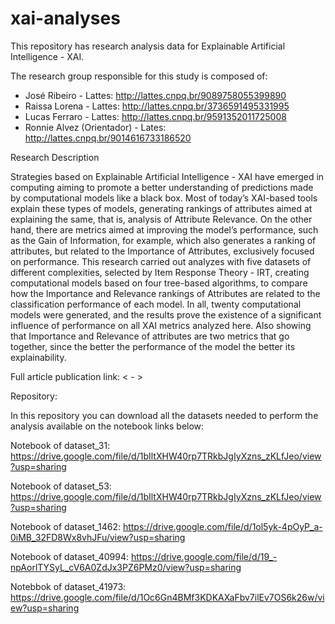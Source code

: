 # xai-analyses

This repository has research analysis data for Explainable Artificial Intelligence - XAI.

The research group responsible for this study is composed of:
- José Ribeiro - Lattes: http://lattes.cnpq.br/9089758055399890
- Raissa Lorena - Lattes: http://lattes.cnpq.br/3736591495331995
- Lucas Ferraro - Lattes: http://lattes.cnpq.br/9591352011725008
- Ronnie Alvez (Orientador) - Lates: http://lattes.cnpq.br/9014616733186520

Research Description

Strategies based on Explainable Artificial Intelligence - XAI have emerged in computing aiming to promote a better understanding of predictions made by computational models like a black box. Most of today’s XAI-based tools explain these types of models, generating rankings of attributes aimed at explaining the same, that is, analysis of Attribute Relevance. On the other hand, there are metrics aimed at improving the model’s performance, such as the Gain of
Information, for example, which also generates a ranking of attributes, but related to the Importance of Attributes, exclusively focused on performance. This research carried out analyzes with five datasets of different complexities, selected by Item Response Theory - IRT, creating computational models based on four tree-based algorithms, to compare how the Importance and Relevance rankings of Attributes are related to the classification performance of each model.
In all, twenty computational models were generated, and the results prove the existence of a significant influence of performance on all XAI metrics analyzed here. Also showing that Importance and Relevance of attributes are two metrics that go together, since the better the performance of the model the better its explainability.

Full article publication link: < - >

Repository:

In this repository you can download all the datasets needed to perform the analysis available on the notebook links below:

Notebook of dataset_31:
https://drive.google.com/file/d/1bIltXHW40rp7TRkbJgIyXzns_zKLfJeo/view?usp=sharing

Notebook of dataset_53:
https://drive.google.com/file/d/1bIltXHW40rp7TRkbJgIyXzns_zKLfJeo/view?usp=sharing

Notebook of dataset_1462:
https://drive.google.com/file/d/1ol5yk-4pOyP_a-0iMB_32FD8Wx8vhJFu/view?usp=sharing

Notebook of dataset_40994:
https://drive.google.com/file/d/19_-npAorlTYSyL_cV6A0ZdJx3PZ6PMz0/view?usp=sharing

Notebbok of dataset_41973:
https://drive.google.com/file/d/1Oc6Gn4BMf3KDKAXaFbv7ilEv7OS6k26w/view?usp=sharing


